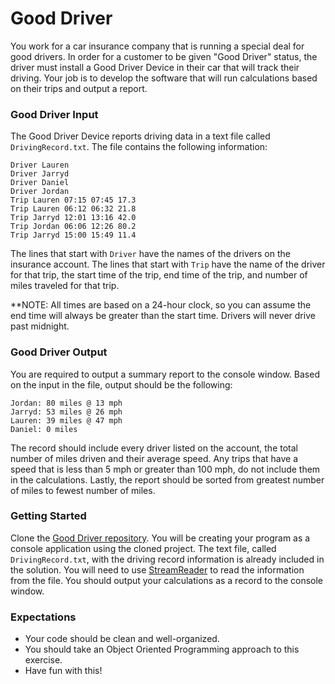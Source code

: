 # Good Driver
You work for a car insurance company that is running a special deal for good drivers. In order for a customer to be given "Good Driver" status, the driver must install a Good Driver Device in their car that will track their driving. Your job is to develop the software that will run calculations based on their trips and output a report.

### Good Driver Input
The Good Driver Device reports driving data in a text file called `DrivingRecord.txt`. The file contains the following information:
```
Driver Lauren
Driver Jarryd
Driver Daniel
Driver Jordan
Trip Lauren 07:15 07:45 17.3
Trip Lauren 06:12 06:32 21.8
Trip Jarryd 12:01 13:16 42.0
Trip Jordan 06:06 12:26 80.2
Trip Jarryd 15:00 15:49 11.4
```
The lines that start with `Driver` have the names of the drivers on the insurance account.
The lines that start with `Trip` have the name of the driver for that trip, the start time of the trip, end time of the trip, and number of miles traveled for that trip.

**NOTE: All times are based on a 24-hour clock, so you can assume the end time will always be greater than the start time. Drivers will never drive past midnight.

### Good Driver Output
You are required to output a summary report to the console window. Based on the input in the file, output should be the following:
```
Jordan: 80 miles @ 13 mph
Jarryd: 53 miles @ 26 mph
Lauren: 39 miles @ 47 mph
Daniel: 0 miles
```
The record should include every driver listed on the account, the total number of miles driven and their average speed.
Any trips that have a speed that is less than 5 mph or greater than 100 mph, do not include them in the calculations.
Lastly, the report should be sorted from greatest number of miles to fewest number of miles.

### Getting Started
Clone the [Good Driver repository](https://github.com/WeCanCodeIT/GoodDriverProblem). You will be creating your program as a console application using the cloned project. The text file, called `DrivingRecord.txt`, with the driving record information is already included in the solution. You will need to use [StreamReader](https://www.dotnetperls.com/streamreader) to read the information from the file. You should output your calculations as a record to the console window.

### Expectations
- Your code should be clean and well-organized. 
- You should take an Object Oriented Programming approach to this exercise. 
- Have fun with this!
